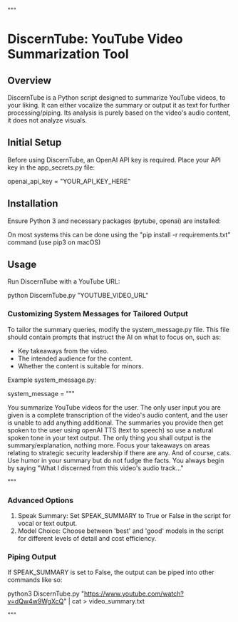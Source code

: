 """
# DiscernTube: YouTube Video Summarization Tool

## Overview
DiscernTube is a Python script designed to summarize YouTube videos, to your liking. It can either vocalize the summary or output it as text for further processing/piping. Its analysis is purely based on the video's audio content, it does not analyze visuals.

## Initial Setup
Before using DiscernTube, an OpenAI API key is required. Place your API key in the app_secrets.py file:

openai_api_key = "YOUR_API_KEY_HERE"

## Installation
Ensure Python 3 and necessary packages (pytube, openai) are installed:

On most systems this can be done using the "pip install -r requirements.txt" command (use pip3 on macOS)

## Usage
Run DiscernTube with a YouTube URL:

python DiscernTube.py "YOUTUBE_VIDEO_URL"

### Customizing System Messages for Tailored Output
To tailor the summary queries, modify the system_message.py file. This file should contain prompts that instruct the AI on what to focus on, such as:
- Key takeaways from the video.
- The intended audience for the content.
- Whether the content is suitable for minors.

Example system_message.py:

system_message = """

You summarize YouTube videos for the user. The only user input you are given is a complete transcription of the video's audio content, and the user is unable to add anything additional. The summaries you provide then get spoken to the user using openAI TTS (text to speech) so use a natural spoken tone in your text output. The only thing you shall output is the summary/explanation, nothing more. Focus your takeaways on areas relating to strategic security leadership if there are any. And of course, cats. Use humor in your summary but do not fudge the facts. You always begin by saying "What I discerned from this video's audio track..."

"""

### Advanced Options
1. Speak Summary: Set SPEAK_SUMMARY to True or False in the script for vocal or text output.
2. Model Choice: Choose between 'best' and 'good' models in the script for different levels of detail and cost efficiency.

### Piping Output
If SPEAK_SUMMARY is set to False, the output can be piped into other commands like so:

python3 DiscernTube.py "https://www.youtube.com/watch?v=dQw4w9WgXcQ" | cat > video_summary.txt

"""
